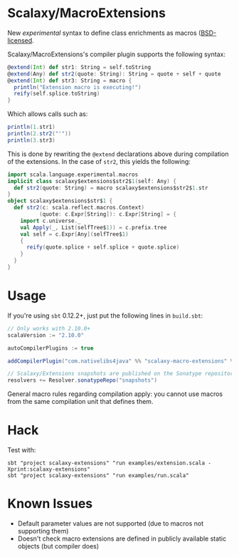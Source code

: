 # Scalaxy/MacroExtensions

New *experimental* syntax to define class enrichments as macros ([BSD-licensed](https://github.com/ochafik/Scalaxy/blob/master/LICENSE).

Scalaxy/MacroExtensions's compiler plugin supports the following syntax:
```scala
@extend(Int) def str1: String = self.toString
@extend(Any) def str2(quote: String): String = quote + self + quote
@extend(Int) def str3: String = macro {
  println("Extension macro is executing!") 
  reify(self.splice.toString)
}
```
Which allows calls such as:
```scala
println(1.str1)
println(2.str2("'"))
println(3.str3)
```
This is done by rewriting the `@extend` declarations above during compilation of the extensions.
In the case of `str2`, this yields the following:
```scala
import scala.language.experimental.macros
implicit class scalaxy$extensions$str2$1(self: Any) {
  def str2(quote: String) = macro scalaxy$extensions$str2$1.str
}
object scalaxy$extensions$str$1 {
  def str2(c: scala.reflect.macros.Context)
          (quote: c.Expr[String]): c.Expr[String] = {
    import c.universe._
    val Apply(_, List(selfTree$1)) = c.prefix.tree
    val self = c.Expr[Any](selfTree$1)
    {
      reify(quote.splice + self.splice + quote.splice)
    }
  }
}
```

# Usage

If you're using `sbt` 0.12.2+, just put the following lines in `build.sbt`:
```scala
// Only works with 2.10.0+
scalaVersion := "2.10.0"

autoCompilerPlugins := true

addCompilerPlugin("com.nativelibs4java" %% "scalaxy-macro-extensions" % "0.3-SNAPSHOT")

// Scalaxy/Extensions snapshots are published on the Sonatype repository.
resolvers += Resolver.sonatypeRepo("snapshots")
```

General macro rules regarding compilation apply: you cannot use macros from the same compilation unit that defines them.

# Hack

Test with:
```
sbt "project scalaxy-extensions" "run examples/extension.scala -Xprint:scalaxy-extensions"
sbt "project scalaxy-extensions" "run examples/run.scala"
```

# Known Issues

- Default parameter values are not supported (due to macros not supporting them)
- Doesn't check macro extensions are defined in publicly available static objects (but compiler does)
